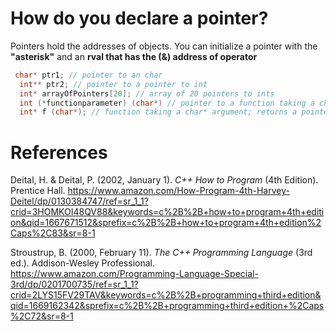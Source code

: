 # How do you declare a pointer? 
Pointers hold the addresses of objects. You can initialize a pointer with the **"asterisk"** and an **rval that has the (&) address of operator** 

```cpp 
 char* ptr1; // pointer to an char  
  int** ptr2; // pointer to a pointer to int 
  int* arrayOfPointers[20]; // array of 20 pointers to ints 
  int (*functionparameter) (char*) // pointer to a function taking a char* argument; returns an int 
  int* f (char*); // function taking a char* argument; returns a pointer to an int;  
``` 


# References 
Deital, H. & Deital, P. (2002, January 1). *C++ How to Program* (4th Edition). Prentice Hall. <https://www.amazon.com/How-Program-4th-Harvey-Deitel/dp/0130384747/ref=sr_1_1?crid=3HOMKOI48QV88&keywords=c%2B%2B+how+to+program+4th+edition&qid=1667671512&sprefix=c%2B%2B+how+to+program+4th+edition%2Caps%2C83&sr=8-1>   

Stroustrup, B. (2000, February 11). *The C++ Programming Language* (3rd ed.). Addison-Wesley Professional. <https://www.amazon.com/Programming-Language-Special-3rd/dp/0201700735/ref=sr_1_1?crid=2LYS15FV29TAV&keywords=c%2B%2B+programming+third+edition&qid=1669162342&sprefix=c%2B%2B+programming+third+edition+%2Caps%2C72&sr=8-1> 
